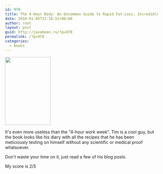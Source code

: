 ```yaml
---
id: 970
title: The 4-Hour Body: An Uncommon Guide to Rapid Fat-Loss, Incredible Sex, and Becoming Superhuman book review
date: 2018-01-05T22:16:52+00:00
author: root
layout: post
guid: http://javabean.ru/?p=970
permalink: /?p=970
categories:
  - books
---
```

<img class="alignleft " src="https://images-na.ssl-images-amazon.com/images/I/713NRAn6jGL.jpg" width="150" height="224" />

<p>It's even more useless than the "4-hour work week". Tim is a cool guy, but the book looks like his diary with all the recipes that he has been meticiously testing on himself without any scientific or medical proof whatsoever.</p> 

<p>Don't waste your time on it, just read a few of his blog posts.</p>

<p>My score is 2/5
